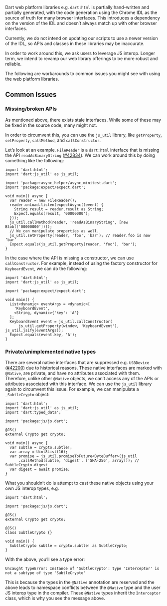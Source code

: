 Dart web platform libraries e.g. `dart:html` is partially hand-written and
partially generated, with the code generation using the Chrome IDL as the source
of truth for many browser interfaces. This introduces a dependency on the
version of the IDL and doesn’t always match up with other browser interfaces.

Currently, we do not intend on updating our scripts to use a newer version of
the IDL, so APIs and classes in these libraries may be inaccurate.

In order to work around this, we ask users to leverage JS interop. Longer term,
we intend to revamp our web library offerings to be more robust and reliable.

The following are workarounds to common issues you might see with using the web
platform libraries.

## Common Issues

### Missing/broken APIs

As mentioned above, there exists stale interfaces. While some of these may be
fixed in the source code, many might not.

In order to circumvent this, you can use the `js_util` library, like
`getProperty`, `setProperty`, `callMethod`, and `callConstructor`.

Let’s look at an example. `FileReader` is a `dart:html` interface that is
missing the API `readAsBinaryString` ([#42834][]). We can work around this by
doing something like the following:

```
import 'dart:html';
import 'dart:js_util' as js_util;

import 'package:async_helper/async_minitest.dart';
import 'package:expect/expect.dart';

void main() async {
  var reader = new FileReader();
  reader.onLoad.listen(expectAsync((event) {
    String result = reader.result as String;
    Expect.equals(result, '00000000');
  }));
  js_util.callMethod(reader, 'readAsBinaryString', [new Blob(['00000000'])]);
  // We can manipulate properties as well.
  js_util.setProperty(reader, 'foo', 'bar'); // reader.foo is now ‘bar’
  Expect.equals(js_util.getProperty(reader, 'foo'), 'bar');
}
```

In the case where the API is missing a constructor, we can use
`callConstructor`. For example, instead of using the factory constructor for
`KeyboardEvent`, we can do the following:

```
import 'dart:html';
import 'dart:js_util' as js_util;

import 'package:expect/expect.dart';

void main() {
  List<dynamic> eventArgs = <dynamic>[
    'KeyboardEvent',
    <String, dynamic>{'key': 'A'}
  ];
  KeyboardEvent event = js_util.callConstructor(
      js_util.getProperty(window, 'KeyboardEvent'), js_util.jsify(eventArgs));
  Expect.equals(event.key, 'A');
}
```

### Private/unimplemented native types

There are several native interfaces that are suppressed e.g.
`USBDevice` ([#42200][]) due to historical reasons. These native interfaces are
marked with `@Native`, are private, and have no attributes associated with them.
Therefore, unlike other `@Native` objects, we can’t access any of the APIs or
attributes associated with this interface. We can use the `js_util` library
again to circumvent this issue. For example, we can manipulate a
`_SubtleCrypto` object:

```
import 'dart:html';
import 'dart:js_util' as js_util;
import 'dart:typed_data';

import 'package:js/js.dart';

@JS()
external Crypto get crypto;

void main() async {
  var subtle = crypto.subtle!;
  var array = Uint8List(16);
  var promise = js_util.promiseToFuture<ByteBuffer>(js_util
      .callMethod(subtle, 'digest', ['SHA-256', array])); // SubtleCrypto.digest
  var digest = await promise;
}
```

What you shouldn’t do is attempt to cast these native objects using your own JS
interop types, e.g.

```
import 'dart:html';

import 'package:js/js.dart';

@JS()
external Crypto get crypto;

@JS()
class SubtleCrypto {}

void main() {
  SubtleCrypto subtle = crypto.subtle! as SubtleCrypto;
}
```

With the above, you’ll see a type error:

`Uncaught TypeError: Instance of 'SubtleCrypto': type 'Interceptor' is not a subtype of type 'SubtleCrypto'`

This is because the types in the `@Native` annotation are reserved and the above
leads to namespace conflicts between the `@Native` type and the user JS interop
type in the compiler. These `@Native` types inherit the `Interceptor` class,
which is why you see the message above.

[#42834]: https://github.com/dart-lang/sdk/issues/42834
[#42200]: https://github.com/dart-lang/sdk/issues/42200
